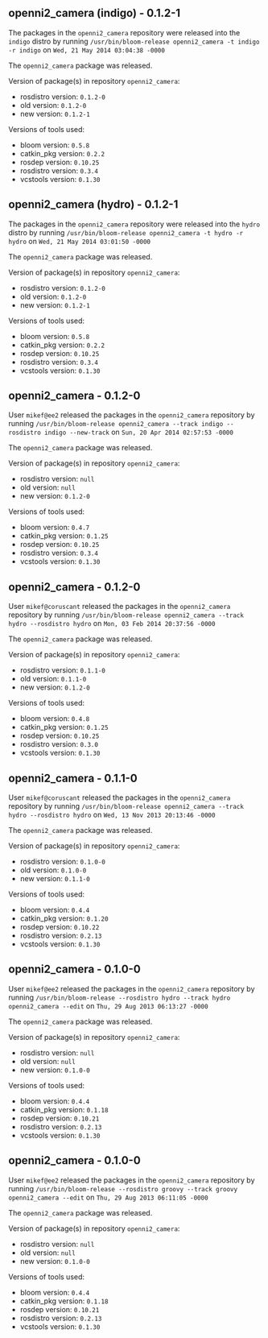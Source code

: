 ## openni2_camera (indigo) - 0.1.2-1

The packages in the `openni2_camera` repository were released into the `indigo` distro by running `/usr/bin/bloom-release openni2_camera -t indigo -r indigo` on `Wed, 21 May 2014 03:04:38 -0000`

The `openni2_camera` package was released.

Version of package(s) in repository `openni2_camera`:
- rosdistro version: `0.1.2-0`
- old version: `0.1.2-0`
- new version: `0.1.2-1`

Versions of tools used:
- bloom version: `0.5.8`
- catkin_pkg version: `0.2.2`
- rosdep version: `0.10.25`
- rosdistro version: `0.3.4`
- vcstools version: `0.1.30`


## openni2_camera (hydro) - 0.1.2-1

The packages in the `openni2_camera` repository were released into the `hydro` distro by running `/usr/bin/bloom-release openni2_camera -t hydro -r hydro` on `Wed, 21 May 2014 03:01:50 -0000`

The `openni2_camera` package was released.

Version of package(s) in repository `openni2_camera`:
- rosdistro version: `0.1.2-0`
- old version: `0.1.2-0`
- new version: `0.1.2-1`

Versions of tools used:
- bloom version: `0.5.8`
- catkin_pkg version: `0.2.2`
- rosdep version: `0.10.25`
- rosdistro version: `0.3.4`
- vcstools version: `0.1.30`


## openni2_camera - 0.1.2-0

User `mikef@ee2` released the packages in the `openni2_camera` repository by running `/usr/bin/bloom-release openni2_camera --track indigo --rosdistro indigo --new-track` on `Sun, 20 Apr 2014 02:57:53 -0000`

The `openni2_camera` package was released.

Version of package(s) in repository `openni2_camera`:
- rosdistro version: `null`
- old version: `null`
- new version: `0.1.2-0`

Versions of tools used:
- bloom version: `0.4.7`
- catkin_pkg version: `0.1.25`
- rosdep version: `0.10.25`
- rosdistro version: `0.3.4`
- vcstools version: `0.1.30`


## openni2_camera - 0.1.2-0

User `mikef@coruscant` released the packages in the `openni2_camera` repository by running `/usr/bin/bloom-release openni2_camera --track hydro --rosdistro hydro` on `Mon, 03 Feb 2014 20:37:56 -0000`

The `openni2_camera` package was released.

Version of package(s) in repository `openni2_camera`:
- rosdistro version: `0.1.1-0`
- old version: `0.1.1-0`
- new version: `0.1.2-0`

Versions of tools used:
- bloom version: `0.4.8`
- catkin_pkg version: `0.1.25`
- rosdep version: `0.10.25`
- rosdistro version: `0.3.0`
- vcstools version: `0.1.30`


## openni2_camera - 0.1.1-0

User `mikef@coruscant` released the packages in the `openni2_camera` repository by running `/usr/bin/bloom-release openni2_camera --track hydro --rosdistro hydro` on `Wed, 13 Nov 2013 20:13:46 -0000`

The `openni2_camera` package was released.

Version of package(s) in repository `openni2_camera`:
- rosdistro version: `0.1.0-0`
- old version: `0.1.0-0`
- new version: `0.1.1-0`

Versions of tools used:
- bloom version: `0.4.4`
- catkin_pkg version: `0.1.20`
- rosdep version: `0.10.22`
- rosdistro version: `0.2.13`
- vcstools version: `0.1.30`


## openni2_camera - 0.1.0-0

User `mikef@ee2` released the packages in the `openni2_camera` repository by running `/usr/bin/bloom-release --rosdistro hydro --track hydro openni2_camera --edit` on `Thu, 29 Aug 2013 06:13:27 -0000`

The `openni2_camera` package was released.

Version of package(s) in repository `openni2_camera`:
- rosdistro version: `null`
- old version: `null`
- new version: `0.1.0-0`

Versions of tools used:
- bloom version: `0.4.4`
- catkin_pkg version: `0.1.18`
- rosdep version: `0.10.21`
- rosdistro version: `0.2.13`
- vcstools version: `0.1.30`


## openni2_camera - 0.1.0-0

User `mikef@ee2` released the packages in the `openni2_camera` repository by running `/usr/bin/bloom-release --rosdistro groovy --track groovy openni2_camera --edit` on `Thu, 29 Aug 2013 06:11:05 -0000`

The `openni2_camera` package was released.

Version of package(s) in repository `openni2_camera`:
- rosdistro version: `null`
- old version: `null`
- new version: `0.1.0-0`

Versions of tools used:
- bloom version: `0.4.4`
- catkin_pkg version: `0.1.18`
- rosdep version: `0.10.21`
- rosdistro version: `0.2.13`
- vcstools version: `0.1.30`


